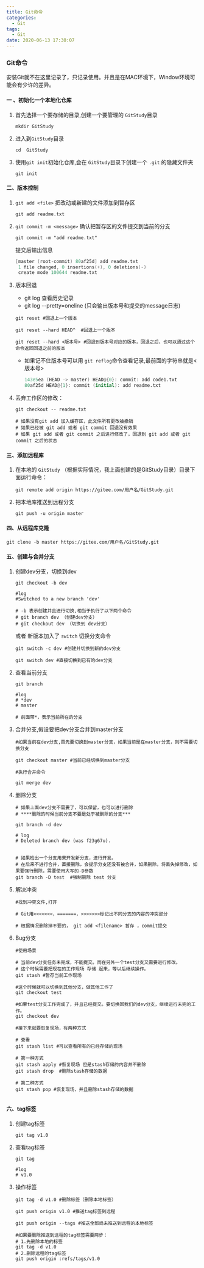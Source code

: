 ```yaml
---
title: Git命令
categories:
  - Git
tags:
  - Git
date: 2020-06-13 17:30:07
---
```




### Git命令

安装Git就不在这里记录了，只记录使用。并且是在MAC环境下，Window环境可能会有少许的差异。

#### 一 、初始化一个本地化仓库

1. 首先选择一个要存储的目录,创建一个要管理的 `GitStudy`目录

   ```shell
   mkdir GitStudy
   ```

2. 进入到`GitStudy`目录

   ```shell
   cd  GitStudy
   ```

3. 使用`git init`初始化仓库,会在 `GitStudy`目录下创建一个 `.git` 的隐藏文件夹

   ```shell
   git init
   ```

   

#### 二、版本控制

1. `git add <file>` 把改动或新建的文件添加到暂存区

   ```shell
   git add readme.txt
   ```

2. `git commit -m <message>` 确认把暂存区的文件提交到当前的分支

   ```shell
   git commit -m "add readme.txt"
   ```

   提交后输出信息

   ```verilog
   [master (root-commit) 80af25d] add readme.txt
    1 file changed, 0 insertions(+), 0 deletions(-)
    create mode 100644 readme.txt
   ```

   

3. 版本回退

   - git log 查看历史记录
   - git log --pretty=oneline (只会输出版本号和提交的message日志)

   ```shell
   git reset #回退上一个版本
   
   git reset --hard HEAD^  #回退上一个版本
   
   git reset --hard <版本号> #回退到版本号对应的版本，回退之后，也可以通过这个命令返回回退之前的版本
   ```

   - 如果记不住版本号可以用 `git reflog`命令查看记录,最前面的字符串就是<版本号>

     ```verilog
     143e5ea (HEAD -> master) HEAD@{0}: commit: add code1.txt
     80af25d HEAD@{1}: commit (initial): add readme.txt
     ```

4. 丢弃工作区的修改：

   ```shell
   git checkout -- readme.txt
   
   # 如果没有git add 加入缓存区，此文件所有更改被撤销
   # 如果已经被 git add 或者 git commit 回退没有效果
   # 如果 git add 或者 git commit 之后进行修改了，回退到 git add 或者 git commit 之后的状态
   ```

   

####  三、添加远程库

1. 在本地的 `GitStudy`  （根据实际情况，我上面创建的是GitStudy目录）目录下面运行命令：

   ```shell
   git remote add origin https://gitee.com/用户名/GitStudy.git
   ```

2. 把本地库推送到远程分支

   ```shell
   git push -u origin master
   ```

   

#### 四、从远程库克隆

```shell
git clone -b master https://gitee.com/用户名/GitStudy.git
```



#### 五、创建与合并分支

1. 创建dev分支，切换到dev

   ```shell
   git checkout -b dev
   
   #log  
   #Switched to a new branch 'dev'
   
   # -b 表示创建并且进行切换,相当于执行了以下两个命令
   # git branch dev （创建dev分支）
   # git checkout dev （切换到 dev分支）
   ```

   或者 新版本加入了 `switch` 切换分支命令

   ```shell
   git switch -c dev #创建并切换到新的dev分支
   
   git switch dev #直接切换到已有的dev分支
   ```

   

2. 查看当前分支

   ```shell
   git branch
   
   #log
   # *dev
   # master
   
   # 前面带*，表示当前所在的分支
   ```

   

3. 合并分支,假设要把dev分支合并到master分支

   ```shell
   #如果当前在dev分支,首先要切换到master分支，如果当前是在master分支，则不需要切换分支
   
   git checkout master #当前已经切换到master分支
   
   #执行合并命令
   
   git merge dev
   
   ```

4. 删除分支

   ```shell
   # 如果上面dev分支不需要了，可以保留，也可以进行删除
   # ****删除的时候当前分支不要是处于被删除的分支***
   
   git branch -d dev
   
   # log
   # Deleted branch dev (was f23g67u).
   
   
   # 如果检出一个分支用来开发新分支，进行开发。
   # 在后来不进行合并，直接删除，会提示分支还没有被合并，如果删除，将丢失掉修改，如果要强行删除，需要使用大写的-D参数
   git branch -D test  #强制删除 test 分支
   
   ```

5. 解决冲突

   ```shell
   #找到冲突文件,打开
   
   # Git用<<<<<<<，=======，>>>>>>>标记出不同分支的内容的冲突部分
   
   # 根据情况删除掉不要的， git add <filename> 暂存 ，commit提交 
   ```

6. Bug分支

   ```shell
   #使用场景
   
   # 当前dev分支任务未完成，不能提交。而在另外一个test分支又需要进行修改。
   # 这个时候需要把现在的工作现场 存储 起来，等以后继续操作。
   git stash #暂存当前工作现场
   
   #这个时候就可以切换到其他分支，做其他工作了
   git checkout test
   
   #如果test分支工作完成了，并且已经提交。要切换回我们的dev分支，继续进行未完的工作。
   git checkout dev
   
   #接下来就要恢复现场，有两种方式
   
   # 查看
   git stash list #可以查看所有的已经存储的现场
   
   # 第一种方式
   git stash apply #恢复现场 但是stash存储的内容并不删除
   git stash drop  #删除stash存储的数据
   
   # 第二种方式
   git stash pop #恢复现场，并且删除stash存储的数据
   
   
   ```

   

#### 六、tag标签

1. 创建tag标签

   ```shell
   git tag v1.0
   ```

2. 查看tag标签

   ```shell
   git tag
   
   #log
   # v1.0
   ```

3. 操作标签

   ```shell
   git tag -d v1.0 #删除标签（删除本地标签）
   
   git push origin v1.0 #推送tag标签到远程
   
   git push origin --tags #推送全部尚未推送到远程的本地标签
   
   #如果要删除推送到远程的tag标签需要两步：
   # 1.先删除本地的标签
   git tag -d v1.0
   # 2.删除远程的tag标签
   git push origin :refs/tags/v1.0
   ```

   

